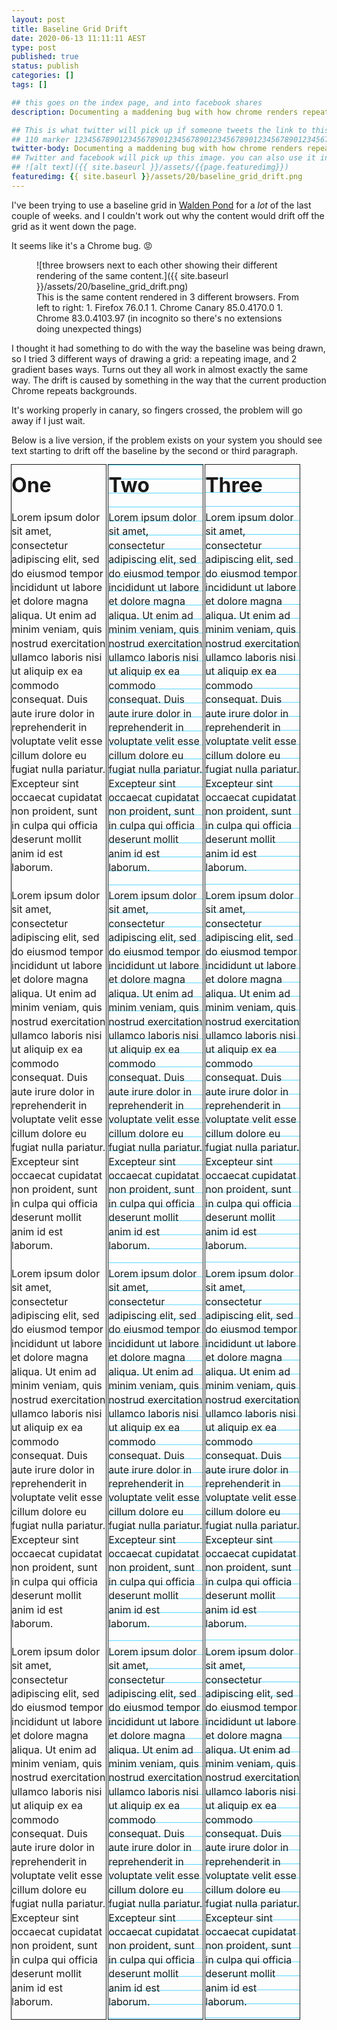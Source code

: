 ```yaml
---
layout: post
title: Baseline Grid Drift
date: 2020-06-13 11:11:11 AEST
type: post
published: true
status: publish
categories: []
tags: []

## this goes on the index page, and into facebook shares
description: Documenting a maddening bug with how chrome renders repeating backgrounds

## This is what twitter will pick up if someone tweets the link to this page
## 110 marker 1234567890123456789012345678901234567890123456789012345678901234567890123456789012345678901234567890123456789
twitter-body: Documenting a maddening bug with how chrome renders repeating backgrounds
## Twitter and facebook will pick up this image. you can also use it in a post with:
## ![alt text]({{ site.baseurl }}/assets/{{page.featuredimg}})
featuredimg: {{ site.baseurl }}/assets/20/baseline_grid_drift.png
---
```


I've been trying to use a baseline grid in [Walden Pond](https://waldenpond.press/) for a _lot_ of the last couple of weeks. and I couldn't work out why the content would drift off the grid as it went down the page.

It seems like it's a Chrome bug. 😡

<figure>
![three browsers next to each other showing their different rendering of the same content.]({{ site.baseurl }}/assets/20/baseline_grid_drift.png)

<figcaption>
This is the same content rendered in 3 different browsers. From left to right:
1. Firefox 76.0.1
1. Chrome Canary 85.0.4170.0
1. Chrome 83.0.4103.97 (in incognito so there's no extensions doing unexpected things)

</figcaption>

</figure>

I thought it had something to do with the way the baseline was being drawn, so I tried 3 different ways of drawing a grid: a repeating image, and 2 gradient bases ways. Turns out they all work in almost exactly the same way. The drift is caused by something in the way that the current production Chrome repeats backgrounds.

It's working properly in canary, so fingers crossed, the problem will go away if I just wait.

Below is a live version, if the problem exists on your system you should see text starting to drift off the baseline by the second or third paragraph.

<style>
:root {
--line-height: 1.4rem;
--baseline-color: hsla(194, 100%, 50%, 0.7);
--color-paper: hsla(0, 0%, 100%, 0);
}
#demo * {
margin: 0;
padding: 0;
}
#demo div {
display: inline-block;
width: 30%;
outline: 1px solid;
}
#demo h1 {
line-height: calc(var(--line-height) * 2);
margin-bottom: calc(var(--line-height) * 1);
transform: translateY(calc(var(--line-height) * 0.5));
text-transform: capitalize;
font-size: 2rem;
}
#demo p {
line-height: calc(var(--line-height) * 1);
margin-bottom: calc(var(--line-height) * 1);
transform: translateY(calc(var(--line-height) * 0.25));
font-size: 1rem;
}
.one {
background-image: url({{ site.baseurl }}/assets/20/line_marker.png);
background-size: 100% var(--line-height);
background-repeat: repeat-y;
}
.two {
background-image: linear-gradient(
    var(--baseline-color) 1px,
    transparent 1px
);
background-repeat: repeat-y;
background-size: 100% var(--line-height);
}
.three {
    /* This is taken from the paged.js css */
background: linear-gradient(
    var(--color-paper) 0%,
    var(--color-paper) calc(var(--line-height) - 1px),
    var(--baseline-color) calc(var(--line-height) - 1px),
    var(--baseline-color) var(--line-height)
    ),
    transparent;
background-repeat: repeat-y;
background-size: 100% var(--line-height);
}
</style>
<div id="demo">
<div class="one">
<h1>one</h1>
<p>
Lorem ipsum dolor sit amet, consectetur adipiscing elit, sed do eiusmod
tempor incididunt ut labore et dolore magna aliqua. Ut enim ad minim
veniam, quis nostrud exercitation ullamco laboris nisi ut aliquip ex ea
commodo consequat. Duis aute irure dolor in reprehenderit in voluptate
velit esse cillum dolore eu fugiat nulla pariatur. Excepteur sint
occaecat cupidatat non proident, sunt in culpa qui officia deserunt
mollit anim id est laborum.
</p>
<p>
Lorem ipsum dolor sit amet, consectetur adipiscing elit, sed do eiusmod
tempor incididunt ut labore et dolore magna aliqua. Ut enim ad minim
veniam, quis nostrud exercitation ullamco laboris nisi ut aliquip ex ea
commodo consequat. Duis aute irure dolor in reprehenderit in voluptate
velit esse cillum dolore eu fugiat nulla pariatur. Excepteur sint
occaecat cupidatat non proident, sunt in culpa qui officia deserunt
mollit anim id est laborum.
</p>
<p>
Lorem ipsum dolor sit amet, consectetur adipiscing elit, sed do eiusmod
tempor incididunt ut labore et dolore magna aliqua. Ut enim ad minim
veniam, quis nostrud exercitation ullamco laboris nisi ut aliquip ex ea
commodo consequat. Duis aute irure dolor in reprehenderit in voluptate
velit esse cillum dolore eu fugiat nulla pariatur. Excepteur sint
occaecat cupidatat non proident, sunt in culpa qui officia deserunt
mollit anim id est laborum.
</p>
<p>
Lorem ipsum dolor sit amet, consectetur adipiscing elit, sed do eiusmod
tempor incididunt ut labore et dolore magna aliqua. Ut enim ad minim
veniam, quis nostrud exercitation ullamco laboris nisi ut aliquip ex ea
commodo consequat. Duis aute irure dolor in reprehenderit in voluptate
velit esse cillum dolore eu fugiat nulla pariatur. Excepteur sint
occaecat cupidatat non proident, sunt in culpa qui officia deserunt
mollit anim id est laborum.
</p>
</div>
<div class="two">
<h1>two</h1>
<p>
Lorem ipsum dolor sit amet, consectetur adipiscing elit, sed do eiusmod
tempor incididunt ut labore et dolore magna aliqua. Ut enim ad minim
veniam, quis nostrud exercitation ullamco laboris nisi ut aliquip ex ea
commodo consequat. Duis aute irure dolor in reprehenderit in voluptate
velit esse cillum dolore eu fugiat nulla pariatur. Excepteur sint
occaecat cupidatat non proident, sunt in culpa qui officia deserunt
mollit anim id est laborum.
</p>
<p>
Lorem ipsum dolor sit amet, consectetur adipiscing elit, sed do eiusmod
tempor incididunt ut labore et dolore magna aliqua. Ut enim ad minim
veniam, quis nostrud exercitation ullamco laboris nisi ut aliquip ex ea
commodo consequat. Duis aute irure dolor in reprehenderit in voluptate
velit esse cillum dolore eu fugiat nulla pariatur. Excepteur sint
occaecat cupidatat non proident, sunt in culpa qui officia deserunt
mollit anim id est laborum.
</p>
<p>
Lorem ipsum dolor sit amet, consectetur adipiscing elit, sed do eiusmod
tempor incididunt ut labore et dolore magna aliqua. Ut enim ad minim
veniam, quis nostrud exercitation ullamco laboris nisi ut aliquip ex ea
commodo consequat. Duis aute irure dolor in reprehenderit in voluptate
velit esse cillum dolore eu fugiat nulla pariatur. Excepteur sint
occaecat cupidatat non proident, sunt in culpa qui officia deserunt
mollit anim id est laborum.
</p>
<p>
Lorem ipsum dolor sit amet, consectetur adipiscing elit, sed do eiusmod
tempor incididunt ut labore et dolore magna aliqua. Ut enim ad minim
veniam, quis nostrud exercitation ullamco laboris nisi ut aliquip ex ea
commodo consequat. Duis aute irure dolor in reprehenderit in voluptate
velit esse cillum dolore eu fugiat nulla pariatur. Excepteur sint
occaecat cupidatat non proident, sunt in culpa qui officia deserunt
mollit anim id est laborum.
</p>
</div>
<div class="three">
<h1>three</h1>
<p>
Lorem ipsum dolor sit amet, consectetur adipiscing elit, sed do eiusmod
tempor incididunt ut labore et dolore magna aliqua. Ut enim ad minim
veniam, quis nostrud exercitation ullamco laboris nisi ut aliquip ex ea
commodo consequat. Duis aute irure dolor in reprehenderit in voluptate
velit esse cillum dolore eu fugiat nulla pariatur. Excepteur sint
occaecat cupidatat non proident, sunt in culpa qui officia deserunt
mollit anim id est laborum.
</p>
<p>
Lorem ipsum dolor sit amet, consectetur adipiscing elit, sed do eiusmod
tempor incididunt ut labore et dolore magna aliqua. Ut enim ad minim
veniam, quis nostrud exercitation ullamco laboris nisi ut aliquip ex ea
commodo consequat. Duis aute irure dolor in reprehenderit in voluptate
velit esse cillum dolore eu fugiat nulla pariatur. Excepteur sint
occaecat cupidatat non proident, sunt in culpa qui officia deserunt
mollit anim id est laborum.
</p>
<p>
Lorem ipsum dolor sit amet, consectetur adipiscing elit, sed do eiusmod
tempor incididunt ut labore et dolore magna aliqua. Ut enim ad minim
veniam, quis nostrud exercitation ullamco laboris nisi ut aliquip ex ea
commodo consequat. Duis aute irure dolor in reprehenderit in voluptate
velit esse cillum dolore eu fugiat nulla pariatur. Excepteur sint
occaecat cupidatat non proident, sunt in culpa qui officia deserunt
mollit anim id est laborum.
</p>
<p>
Lorem ipsum dolor sit amet, consectetur adipiscing elit, sed do eiusmod
tempor incididunt ut labore et dolore magna aliqua. Ut enim ad minim
veniam, quis nostrud exercitation ullamco laboris nisi ut aliquip ex ea
commodo consequat. Duis aute irure dolor in reprehenderit in voluptate
velit esse cillum dolore eu fugiat nulla pariatur. Excepteur sint
occaecat cupidatat non proident, sunt in culpa qui officia deserunt
mollit anim id est laborum.
</p>
</div>
